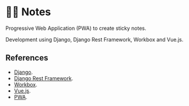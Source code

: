 # 📑📔 Notes

Progressive Web Application (PWA) to create sticky notes.

Development using Django, Django Rest Framework, Workbox and Vue.js.

## References

- [Django](https://github.com/django/django).
- [Django Rest Framework](https://github.com/encode/django-rest-framework).
- [Workbox](https://github.com/GoogleChrome/workbox).
- [Vue.js](https://github.com/vuejs/vue).
- [PWA](https://developers.google.com/web/progressive-web-apps).
